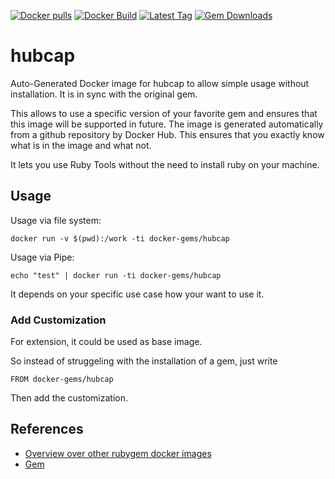 [![Docker pulls](https://img.shields.io/docker/pulls/rubygem/hubcap.svg)](https://hub.docker.com/r/rubygem/hubcap/)
[![Docker Build](https://img.shields.io/docker/automated/rubygem/hubcap.svg)](https://hub.docker.com/r/rubygem/hubcap/)
[![Latest Tag](https://img.shields.io/github/tag/docker-rubygem/hubcap.svg)](https://hub.docker.com/r/rubygem/hubcap/)
[![Gem Downloads](https://img.shields.io/gem/dt/hubcap.svg)](https://rubygems.org/gems/hubcap/)
# hubcap

Auto-Generated Docker image for hubcap to allow simple usage without installation.
It is in sync with the original gem.

This allows to use a specific version of your favorite gem and ensures that this image will be supported in future.
The image is generated automatically from a github repository by Docker Hub.
This ensures that you exactly know what is in the image and what not.

It lets you use Ruby Tools without the need to install ruby on your machine.

## Usage

Usage via file system:

`docker run -v $(pwd):/work -ti docker-gems/hubcap`

Usage via Pipe:

`echo "test" | docker run -ti docker-gems/hubcap`

It depends on your specific use case how your want to use it.

### Add Customization

For extension, it could be used as base image.

So instead of struggeling with the installation of a gem, just write

`FROM docker-gems/hubcap`

Then add the customization.

## References

 - [Overview over other rubygem docker images](https://github.com/thinkbot/docker-rubygem)
 - [Gem](https://rubygems.org/gems/hubcap/)
